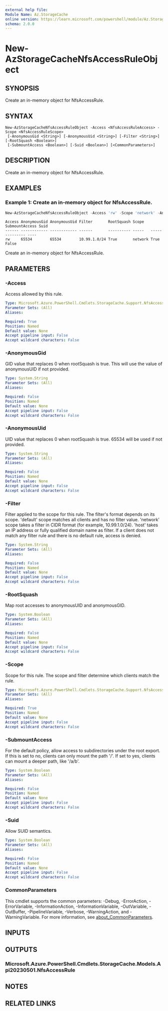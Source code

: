 ```yaml
---
external help file:
Module Name: Az.StorageCache
online version: https://learn.microsoft.com/powershell/module/Az.StorageCache/new-AzStorageCacheNfsAccessRuleObject
schema: 2.0.0
---
```


# New-AzStorageCacheNfsAccessRuleObject

## SYNOPSIS
Create an in-memory object for NfsAccessRule.

## SYNTAX

```
New-AzStorageCacheNfsAccessRuleObject -Access <NfsAccessRuleAccess> -Scope <NfsAccessRuleScope>
 [-AnonymousGid <String>] [-AnonymousUid <String>] [-Filter <String>] [-RootSquash <Boolean>]
 [-SubmountAccess <Boolean>] [-Suid <Boolean>] [<CommonParameters>]
```

## DESCRIPTION
Create an in-memory object for NfsAccessRule.

## EXAMPLES

### Example 1: Create an in-memory object for NfsAccessRule.
```powershell
New-AzStorageCacheNfsAccessRuleObject -Access 'rw' -Scope 'network' -AnonymousUid "65534" -AnonymousGid "65534" -SubmountAccess:$True -RootSquash:$True -Suid:$False -Filter "10.99.1.0/24"
```

```output
Access AnonymousGid AnonymousUid Filter       RootSquash Scope   SubmountAccess Suid
------ ------------ ------------ ------       ---------- -----   -------------- ----
rw     65534        65534        10.99.1.0/24 True       network True           False
```

Create an in-memory object for NfsAccessRule.

## PARAMETERS

### -Access
Access allowed by this rule.

```yaml
Type: Microsoft.Azure.PowerShell.Cmdlets.StorageCache.Support.NfsAccessRuleAccess
Parameter Sets: (All)
Aliases:

Required: True
Position: Named
Default value: None
Accept pipeline input: False
Accept wildcard characters: False
```

### -AnonymousGid
GID value that replaces 0 when rootSquash is true.
This will use the value of anonymousUID if not provided.

```yaml
Type: System.String
Parameter Sets: (All)
Aliases:

Required: False
Position: Named
Default value: None
Accept pipeline input: False
Accept wildcard characters: False
```

### -AnonymousUid
UID value that replaces 0 when rootSquash is true.
65534 will be used if not provided.

```yaml
Type: System.String
Parameter Sets: (All)
Aliases:

Required: False
Position: Named
Default value: None
Accept pipeline input: False
Accept wildcard characters: False
```

### -Filter
Filter applied to the scope for this rule.
The filter's format depends on its scope.
'default' scope matches all clients and has no filter value.
'network' scope takes a filter in CIDR format (for example, 10.99.1.0/24).
'host' takes an IP address or fully qualified domain name as filter.
If a client does not match any filter rule and there is no default rule, access is denied.

```yaml
Type: System.String
Parameter Sets: (All)
Aliases:

Required: False
Position: Named
Default value: None
Accept pipeline input: False
Accept wildcard characters: False
```

### -RootSquash
Map root accesses to anonymousUID and anonymousGID.

```yaml
Type: System.Boolean
Parameter Sets: (All)
Aliases:

Required: False
Position: Named
Default value: None
Accept pipeline input: False
Accept wildcard characters: False
```

### -Scope
Scope for this rule.
The scope and filter determine which clients match the rule.

```yaml
Type: Microsoft.Azure.PowerShell.Cmdlets.StorageCache.Support.NfsAccessRuleScope
Parameter Sets: (All)
Aliases:

Required: True
Position: Named
Default value: None
Accept pipeline input: False
Accept wildcard characters: False
```

### -SubmountAccess
For the default policy, allow access to subdirectories under the root export.
If this is set to no, clients can only mount the path '/'.
If set to yes, clients can mount a deeper path, like '/a/b'.

```yaml
Type: System.Boolean
Parameter Sets: (All)
Aliases:

Required: False
Position: Named
Default value: None
Accept pipeline input: False
Accept wildcard characters: False
```

### -Suid
Allow SUID semantics.

```yaml
Type: System.Boolean
Parameter Sets: (All)
Aliases:

Required: False
Position: Named
Default value: None
Accept pipeline input: False
Accept wildcard characters: False
```

### CommonParameters
This cmdlet supports the common parameters: -Debug, -ErrorAction, -ErrorVariable, -InformationAction, -InformationVariable, -OutVariable, -OutBuffer, -PipelineVariable, -Verbose, -WarningAction, and -WarningVariable. For more information, see [about_CommonParameters](http://go.microsoft.com/fwlink/?LinkID=113216).

## INPUTS

## OUTPUTS

### Microsoft.Azure.PowerShell.Cmdlets.StorageCache.Models.Api20230501.NfsAccessRule

## NOTES

## RELATED LINKS

